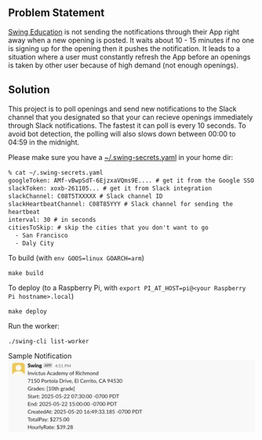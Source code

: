 ## Problem Statement

[Swing Education](https://swingeducation.com) is not sending the notifications through their App right away when a new opening is posted. It waits about 10 - 15 minutes if no one is signing up for the opening then it pushes the notification. It leads to a situation where a user must constantly refresh the App before an openings is taken by other user because of high demand (not enough openings).

## Solution

This project is to poll openings and send new notifications to the Slack channel that you designated so that your can recieve openings immediately through Slack notifications. The fastest it can poll is every 10 seconds. To avoid bot detection, the polling will also slows down between 00:00 to 04:59 in the midnight.

Please make sure you have a [~/.swing-secrets.yaml](./swing-secrets.yaml) in your home dir:
```
% cat ~/.swing-secrets.yaml 
googleToken: AMf-vBwpSdT-6EjzxaVQms9E.... # get it from the Google SSO
slackToken: xoxb-261105... # get it from Slack integration
slackChannel: C08T5TXXXXX # Slack channel ID
slackHeartbeatChannel: C08T85YYY # Slack channel for sending the heartbeat
interval: 30 # in seconds
citiesToSkip: # skip the cities that you don't want to go
  - San Francisco
  - Daly City
```

To build (with `env GOOS=linux GOARCH=arm`)
```
make build
```

To deploy (to a Raspberry Pi, with `export PI_AT_HOST=pi@<your Raspberry Pi hostname>.local`)
```
make deploy
```

Run the worker:
```
./swing-cli list-worker
```


Sample Notification
![Sample Notification](./example-slack-notification.png)